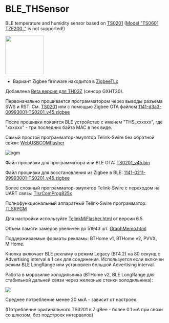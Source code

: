 # BLE_THSensor
BLE temperature and humidity sensor based on [TS0201](https://pvvx.github.io/TS0201_TZ3000) ([Model "TS0601 TZE200.."](https://pvvx.github.io/TS0601_TZE200) is not supported!)

<img src="https://pvvx.github.io/TS0201_TZ3000/img/ts0201_.jpg" width="120"/>

* Вариант Zigbee firmware находится в [ZigbeeTLc](https://github.com/pvvx/ZigbeeTLc)

Добавлена [Beta версия для TH03Z](https://github.com/pvvx/BLE_THSensor/issues/9) (сенсор GXHT30).

Первоначально прошивается программатором через выводы разъема SWS и RST. См. [TS0201](https://pvvx.github.io/TS0201_TZ3000) или с помощью Zigbee OTA файлом [1141-d3a3-00993001-TS0201_v45.zigbee](https://github.com/pvvx/BLE_THSensor/raw/master/source/TS0201/bin/1141-d3a3-00993001-TS0201_v45.zigbee)

После прошивки появится BLE устройство с именем "THS_xxxxxx", где "xxxxxx" - три последних байта MAC в hex виде.

Самый простой программатор-эмулятор Telink-Swire без обратной связи: [WebUSBCOMflasher](https://pvvx.github.io/ATC_MiThermometer/USBCOMFlashTx.html)

![pgm](https://raw.githubusercontent.com/pvvx/BLE_THSensor/master/img/ts0201pgm.png)

Файл прошивки для программатора или BLE OTA: [TS0201_v45.bin](https://github.com/pvvx/BLE_THSensor/raw/master/source/TS0201/bin/TS0201_v45.bin)

Файл прошивки для восстановления из Zigbee в BLE: [1141-0211-99993001-TS0201_v45.zigbee](https://github.com/pvvx/BLE_THSensor/raw/master/source/TS0201/bin/1141-0211-99993001-TS0201_v45.zigbee)

Более сложный программатор-эмулятор Telink-Swire с переходом на UART связь: [TlsrComProg825x](https://github.com/pvvx/TlsrComProg825x)

Полнофункциональный аппаратный Telink-Swire программатор: [TLSRPGM](https://github.com/pvvx/TLSRPGM) 

Для настройки используйте [TelinkMiFlasher.html](https://pvvx.github.io/ATC_MiThermometer/TelinkMiFlasher.html) от версии 6.5.

Объем памяти замеров увеличен до 51943 шт. [GraphMemo.html](https://pvvx.github.io/ATC_MiThermometer/GraphMemo.html)

Поддерживаемые форматы рекламы: BTHome v1, BTHome v2, PVVX, MiHome.

Кнопка включает BLE рекламу в режим Legacy (BT4.2) на 80 секунд с Advertising interval в 1 сек для соединения. 
Используется если включен режим BLE LongRange или установлен большой Advertising interval.


Работа в морозилке холодильника (BTHome v2, BLE LongRange для стабильной дальней связи через железные стенки холодильника):

<img src="https://github.com/pvvx/BLE_THSensor/blob/master/img/ha_fridge.jpg"/>

Среднее потребление менее 20 мкА - зависит от настроек.

(Потребление оригинального TS0201 в ZigBee - более 0.1 мА при связи со шлюзом, без подстроек интервалов)

